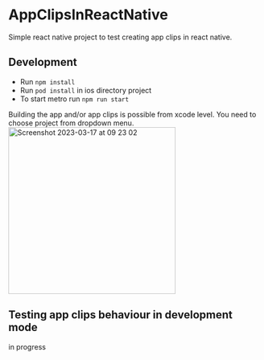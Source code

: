 # AppClipsInReactNative

Simple react native project to test creating app clips in react native.

## Development

- Run `npm install`
- Run `pod install` in ios directory project
- To start metro run `npm run start`

Building the app and/or app clips is possible from xcode level. You need to choose project from dropdown menu. 
<img width="332" alt="Screenshot 2023-03-17 at 09 23 02" src="https://user-images.githubusercontent.com/33152987/225851617-85ae9a67-9204-4fc8-9301-76a597c9e777.png">

## Testing app clips behaviour in development mode

in progress
